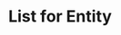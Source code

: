 ---
title: List for Entity
excerpt: Get all schemas for a specific entity type
api:
  file: lexicon-schemas-api.json
  operationId: list-schemas-for-entity
deprecated: false
hidden: false
metadata:
  title: ''
  description: ''
  robots: index
next:
  description: ''
---